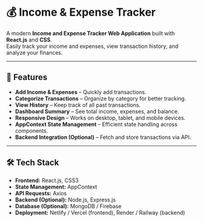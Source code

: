 # 💰 Income & Expense Tracker

A modern **Income and Expense Tracker Web Application** built with **React.js** and **CSS**.  
Easily track your income and expenses, view transaction history, and analyze your finances.

---

## 🚀 Features

- **Add Income & Expenses** – Quickly add transactions.  
- **Categorize Transactions** – Organize by category for better tracking.  
- **View History** – Keep track of all past transactions.  
- **Dashboard Summary** – See total income, expenses, and balance.  
- **Responsive Design** – Works on desktop, tablet, and mobile devices.  
- **AppContext State Management** – Efficient state handling across components.  
- **Backend Integration (Optional)** – Fetch and store transactions via API.

---

## 🛠️ Tech Stack

- **Frontend:** React.js, CSS3  
- **State Management:** AppContext  
- **API Requests:** Axios  
- **Backend (Optional):** Node.js, Express.js  
- **Database (Optional):** MongoDB / Firebase  
- **Deployment:** Netlify / Vercel (frontend), Render / Railway (backend)


